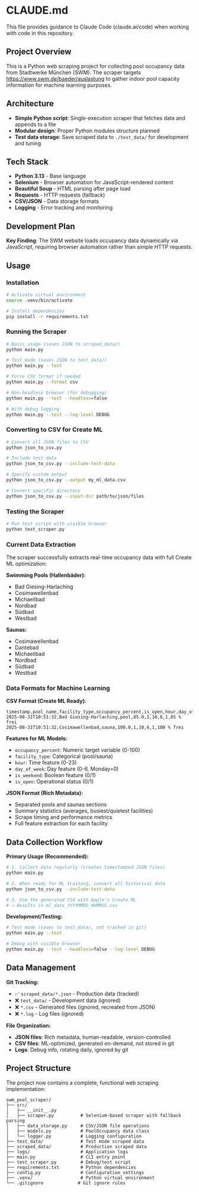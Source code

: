 # CLAUDE.md

This file provides guidance to Claude Code (claude.ai/code) when working with code in this repository.

## Project Overview

This is a Python web scraping project for collecting pool occupancy data from Stadtwerke München (SWM). The scraper targets https://www.swm.de/baeder/auslastung to gather indoor pool capacity information for machine learning purposes.

## Architecture

- **Simple Python script**: Single-execution scraper that fetches data and appends to a file
- **Modular design**: Proper Python modules structure planned
- **Test data storage**: Save scraped data to `./test_data/` for development and tuning

## Tech Stack

- **Python 3.13** - Base language
- **Selenium** - Browser automation for JavaScript-rendered content
- **Beautiful Soup** - HTML parsing after page load
- **Requests** - HTTP requests (fallback)
- **CSV/JSON** - Data storage formats
- **Logging** - Error tracking and monitoring

## Development Plan

**Key Finding**: The SWM website loads occupancy data dynamically via JavaScript, requiring browser automation rather than simple HTTP requests.

## Usage

### Installation

```bash
# Activate virtual environment
source .venv/bin/activate

# Install dependencies
pip install -r requirements.txt
```

### Running the Scraper

```bash
# Basic usage (saves JSON to scraped_data/)
python main.py

# Test mode (saves JSON to test_data/)
python main.py --test

# Force CSV format if needed
python main.py --format csv

# Non-headless browser (for debugging)
python main.py --test --headless=false

# With debug logging
python main.py --test --log-level DEBUG
```

### Converting to CSV for Create ML
```bash
# Convert all JSON files to CSV
python json_to_csv.py

# Include test data
python json_to_csv.py --include-test-data

# Specify custom output
python json_to_csv.py --output my_ml_data.csv

# Convert specific directory
python json_to_csv.py --input-dir path/to/json/files
```

### Testing the Scraper
```bash
# Run test script with visible browser
python test_scraper.py
```


### Current Data Extraction

The scraper successfully extracts real-time occupancy data with full Create ML optimization:

**Swimming Pools (Hallenbäder):**
- Bad Giesing-Harlaching
- Cosimawellenbad  
- Michaelibad
- Nordbad
- Südbad
- Westbad

**Saunas:**
- Cosimawellenbad
- Dantebad
- Michaelibad
- Nordbad
- Südbad
- Westbad

### Data Formats for Machine Learning

**CSV Format (Create ML Ready):**
```csv
timestamp,pool_name,facility_type,occupancy_percent,is_open,hour,day_of_week,is_weekend,occupancy_text
2025-08-31T10:51:32,Bad Giesing-Harlaching,pool,85.0,1,10,6,1,85 % frei
2025-08-31T10:51:32,Cosimawellenbad,sauna,100.0,1,10,6,1,100 % frei
```

**Features for ML Models:**
- `occupancy_percent`: Numeric target variable (0-100)
- `facility_type`: Categorical (pool/sauna)  
- `hour`: Time feature (0-23)
- `day_of_week`: Day feature (0-6, Monday=0)
- `is_weekend`: Boolean feature (0/1)
- `is_open`: Operational status (0/1)

**JSON Format (Rich Metadata):**
- Separated pools and saunas sections
- Summary statistics (averages, busiest/quietest facilities)
- Scrape timing and performance metrics
- Full feature extraction for each facility

## Data Collection Workflow

**Primary Usage (Recommended):**
```bash
# 1. Collect data regularly (creates timestamped JSON files)
python main.py

# 2. When ready for ML training, convert all historical data
python json_to_csv.py --include-test-data

# 3. Use the generated CSV with Apple's Create ML
# → Results in ml_data_YYYYMMDD_HHMMSS.csv
```

**Development/Testing:**
```bash
# Test mode (saves to test_data/, not tracked in git)
python main.py --test

# Debug with visible browser
python main.py --test --headless=false --log-level DEBUG
```

## Data Management

**Git Tracking:**
- ✅ `scraped_data/*.json` - Production data (tracked)
- ❌ `test_data/` - Development data (ignored)
- ❌ `*.csv` - Generated files (ignored, recreated from JSON)
- ❌ `*.log` - Log files (ignored)

**File Organization:**
- **JSON files**: Rich metadata, human-readable, version-controlled
- **CSV files**: ML-optimized, generated on-demand, not stored in git
- **Logs**: Debug info, rotating daily, ignored by git

## Project Structure

The project now contains a complete, functional web scraping implementation:

```
swm_pool_scraper/
├── src/
│   ├── __init__.py
│   ├── scraper.py          # Selenium-based scraper with fallback parsing
│   ├── data_storage.py     # CSV/JSON file operations
│   ├── models.py           # PoolOccupancy data class
│   └── logger.py           # Logging configuration
├── test_data/              # Test mode scraped data
├── scraped_data/           # Production scraped data
├── logs/                   # Application logs
├── main.py                 # CLI entry point
├── test_scraper.py         # Debug/test script
├── requirements.txt        # Python dependencies
├── config.py               # Configuration settings
├── .venv/                  # Python virtual environment
└── .gitignore             # Git ignore rules
```